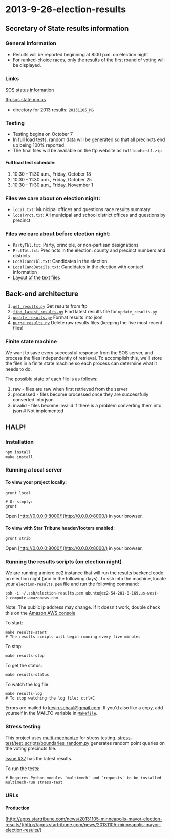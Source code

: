 # 2013-9-26-election-results

## Secretary of State results information

### General information
- Results will be reported beginning at 8:00 p.m. on election night
- For ranked-choice races, only the results of the first round of voting will be displayed.

### Links

[SOS status information](https://owa.startribune.com/owa/redir.aspx?C=WTo23Ingr06Wigub1TMP_3BpBZebltAIem6HUnuC4aW9Sm86sBP2gJsTvGvqHN241LJKnxMpqSk.&URL=http%3a%2f%2fsoshelpdesk.sos.state.mn.us%2fsysstatus%2fmediainfopage.htm)

[ftp.sos.state.mn.us](ftp://ftp.sos.state.mn.us)

- directory for 2013 results: `20131105_MG`

### Testing
- Testing begins on October 7
- In full load tests, random data will be generated so that all precincts end up being 100% reported.
- The final files will be available on the ftp website as `fullloadtest1.zip`

#### Full load test schedule:
1. 10:30 - 11:30 a.m., Friday, October 18
2. 10:30 - 11:30 a.m., Friday, October 25
3. 10:30 - 11:30 a.m., Friday, November 1

### Files we care about on election night:
- `local.txt`: Municipal offices and questions race results summary
- `localPrct.txt`: All municipal and school district offices and questions by precinct

### Files we care about before election night:
- `PartyTbl.txt`: Party, principle, or non-partisan designations
- `PrctTbl.txt`: Precincts in the election: county and precinct numbers and districts
- `LocalCandTbl.txt`: Candidates in the election
- `LocalCandDetails.txt`: Candidates in the election with contact information
- [Layout of the text files](http://minnesotaelectionresults.sos.state.mn.us/Select/DownloadFileFormats/7)

## Back-end architecture

1. [`get_results.py`](data/scripts/get_results.py) Get results from ftp
2. [`find_latest_results.py`](data/scripts/find_latest_results.py) Find latest results file for `update_results.py`
3. [`update_results.py`](data/scripts/update_results.py) Format results into json
4. [`purge_results.py`](data/scripts/purge_results.py) Delete raw results files (keeping the five most recent files)

### Finite state machine
We want to save every successful response from the SOS server, and
process the files independently of retrieval. To accomplish this, we'll
store the files in a finite state machine so each process can determine
what it needs to do.

The possible state of each file is as follows:

1. raw - files are raw when first retrieved from the server
2. processed - files become processed once they are successfully
   converted into json
3. invalid - files become invalid if there is a problem converting them
   into json # Not implemented

## HALP!

### Installation

    npm install
    make install

### Running a local server
#### To view your project locally:

    grunt local

    # Or simply:
    grunt

Open [http://0.0.0.0:8000/](http://0.0.0.0:8000/) in your browser.

#### To view with Star Tribune header/footers enabled:

    grunt strib

Open [http://0.0.0.0:8000/](http://0.0.0.0:8000/) in your browser.

### Running the results scripts (on election night)

We are running a micro ec2 instance that will run the results backend
code on election night (and in the following days). To ssh into the
machine, locate your `election-results.pem` file and run the following
command:

    ssh -i ~/.ssh/election-results.pem ubuntu@ec2-54-201-0-169.us-west-2.compute.amazonaws.com

Note: The public ip address may change. If it doesn't work, double check
this on the [Amazon AWS console](https://console.aws.amazon.com/ec2/v2/home)

To start:

    make results-start
    # The results scripts will begin running every five minutes

To stop:

    make results-stop

To get the status:

    make results-status

To watch the log file:

    make results-log
    # To stop watching the log file: ctrl+C

Errors are mailed to kevin.schaul@gmail.com. If you'd also like a copy,
add yourself in the MAILTO variable in [`Makefile`](Makefile).

### Stress testing

This project uses [multi-mechanize](http://testutils.org/multi-mechanize/) for stress testing. [stress-test/test_scripts/boundaries_random.py](stress-test/test_scripts/boundaries_random.py) generates random point queries on the voting precincts file.

[Issue #37](https://github.com/kevinschaul/results/issues/37) has the
latest results.

To run the tests:

    # Requires Python modules `multimech` and `requests` to be installed
    multimech-run stress-test

### URLs

#### Production
[http://apps.startribune.com/news/20131105-minneapolis-mayor-election-results/](http://apps.startribune.com/news/20131105-minneapolis-mayor-election-results/)

